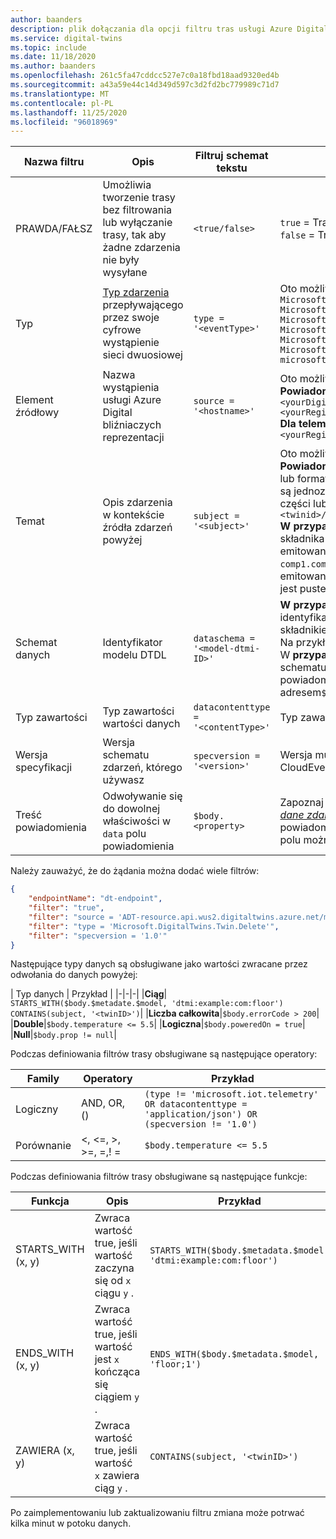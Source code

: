 ```yaml
---
author: baanders
description: plik dołączania dla opcji filtru tras usługi Azure Digital bliźniaczych reprezentacji
ms.service: digital-twins
ms.topic: include
ms.date: 11/18/2020
ms.author: baanders
ms.openlocfilehash: 261c5fa47cddcc527e7c0a18fbd18aad9320ed4b
ms.sourcegitcommit: a43a59e44c14d349d597c3d2fd2bc779989c71d7
ms.translationtype: MT
ms.contentlocale: pl-PL
ms.lasthandoff: 11/25/2020
ms.locfileid: "96018969"
---
```

| Nazwa filtru | Opis | Filtruj schemat tekstu | Obsługiwane wartości | 
| --- | --- | --- | --- |
| PRAWDA/FAŁSZ | Umożliwia tworzenie trasy bez filtrowania lub wyłączanie trasy, tak aby żadne zdarzenia nie były wysyłane | `<true/false>` | `true` = Trasa jest włączona bez filtrowania <br> `false` = Trasa jest wyłączona |
| Typ | [Typ zdarzenia](../articles/digital-twins/concepts-route-events.md#types-of-event-messages) przepływającego przez swoje cyfrowe wystąpienie sieci dwuosiowej | `type = '<eventType>'` | Oto możliwe wartości typów zdarzeń: <br>`Microsoft.DigitalTwins.Twin.Create` <br> `Microsoft.DigitalTwins.Twin.Delete` <br> `Microsoft.DigitalTwins.Twin.Update`<br>`Microsoft.DigitalTwins.Relationship.Create`<br>`Microsoft.DigitalTwins.Relationship.Update`<br> `Microsoft.DigitalTwins.Relationship.Delete` <br> `microsoft.iot.telemetry`  |
| Element źródłowy | Nazwa wystąpienia usługi Azure Digital bliźniaczych reprezentacji | `source = '<hostname>'`| Oto możliwe wartości nazwy hosta: <br> **Powiadomienia**: `<yourDigitalTwinInstance>.api.<yourRegion>.digitaltwins.azure.net` <br> **Dla telemetrii**: `<yourDigitalTwinInstance>.api.<yourRegion>.digitaltwins.azure.net/<twinId>`|
| Temat | Opis zdarzenia w kontekście źródła zdarzeń powyżej | `subject = '<subject>'` | Oto możliwe wartości tematu: <br>**Powiadomienia**: podmiot jest `<twinid>` <br> lub format identyfikatora URI dla tematów, które są jednoznacznie identyfikowane przez wiele części lub identyfikatorów:<br>`<twinid>/relationships/<relationshipid>`<br> **W przypadku telemetrii**: podmiot jest ścieżką składnika (Jeśli dane telemetryczne są emitowane z składnika przędzy), np `comp1.comp2` .. Jeśli dane telemetryczne nie są emitowane ze składnika, jego pole podmiotu jest puste. |
| Schemat danych | Identyfikator modelu DTDL | `dataschema = '<model-dtmi-ID>'` | **W przypadku telemetrii**: schemat danych jest identyfikatorem modelu dwuosiowego lub składnikiem, który emituje dane telemetryczne. Na przykład `dtmi:example:com:floor4;2` <br>W **przypadku powiadomień**: dostęp do schematu danych można uzyskać w treści powiadomienia pod adresem`$body.$metadata.$model`|
| Typ zawartości | Typ zawartości wartości danych | `datacontenttype = '<contentType>'` | Typ zawartości to `application/json` |
| Wersja specyfikacji | Wersja schematu zdarzeń, którego używasz | `specversion = '<version>'` | Wersja musi być `1.0` . Oznacza to, że schemat CloudEvents w wersji 1,0 |
| Treść powiadomienia | Odwoływanie się do dowolnej właściwości w `data` polu powiadomienia | `$body.<property>` | Zapoznaj się z tematem [*How to: zrozumieć dane zdarzenia*](../articles/digital-twins/how-to-interpret-event-data.md) dotyczące przykładów powiadomień. Do każdej właściwości w `data` polu można odwoływać się za pomocą `$body`

Należy zauważyć, że do żądania można dodać wiele filtrów: 

```json  
{
    "endpointName": "dt-endpoint", 
    "filter": "true", 
    "filter": "source = 'ADT-resource.api.wus2.digitaltwins.azure.net/myFloorID'", 
    "filter": "type = 'Microsoft.DigitalTwins.Twin.Delete'", 
    "filter": "specversion = '1.0'"
}
```

Następujące typy danych są obsługiwane jako wartości zwracane przez odwołania do danych powyżej:

| Typ danych | Przykład |
|-|-|-|
|**Ciąg**| `STARTS_WITH($body.$metadate.$model, 'dtmi:example:com:floor')` <br> `CONTAINS(subject, '<twinID>')`|
|**Liczba całkowita**|`$body.errorCode > 200`|
|**Double**|`$body.temperature <= 5.5`|
|**Logiczna**|`$body.poweredOn = true`|
|**Null**|`$body.prop != null`|

Podczas definiowania filtrów trasy obsługiwane są następujące operatory:

|Family|Operatory|Przykład|
|-|-|-|
|Logiczny|AND, OR, ()|`(type != 'microsoft.iot.telemetry' OR datacontenttype = 'application/json') OR (specversion != '1.0')`|
|Porównanie|<, <=, >, >=, =,! =|`$body.temperature <= 5.5`

Podczas definiowania filtrów trasy obsługiwane są następujące funkcje:

|Funkcja|Opis|Przykład|
|--|--|--|
|STARTS_WITH (x, y)|Zwraca wartość true, jeśli wartość zaczyna się od `x` ciągu `y` .|`STARTS_WITH($body.$metadata.$model, 'dtmi:example:com:floor')`|
|ENDS_WITH (x, y) | Zwraca wartość true, jeśli wartość jest `x` kończąca się ciągiem `y` .|`ENDS_WITH($body.$metadata.$model, 'floor;1')`|
|ZAWIERA (x, y)| Zwraca wartość true, jeśli wartość `x` zawiera ciąg `y` .|`CONTAINS(subject, '<twinID>')`|

Po zaimplementowaniu lub zaktualizowaniu filtru zmiana może potrwać kilka minut w potoku danych.